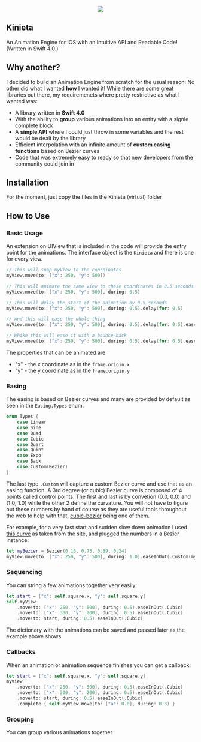 <p align="center"> 
  <img src="https://github.com/mmick66/kinieta/blob/master/Kinieta_Logo.png">
</p>

## Kinieta
An Animation Engine for iOS with an Intuitive API and Readable Code! (Written in Swift 4.0.)

## Why another?

I decided to build an Animation Engine from scratch for the usual reason: No other did what I wanted **how** I wanted it! While there are some great libraries out there, my requiremenets where pretty restrictive as what I wanted was:

* A library written in **Swift 4.0**
* With the ability to **group** various animations into an entity with a  signle complete block
* A **simple API** where I could just throw in some variables and the rest would be dealt by the library
* Efficient interpolation with an infinite amount of **custom easing functions** based on Bezier curves
* Code that was extremely easy to ready so that new developers from the community could join in

## Installation

For the moment, just copy the files in the Kinieta (virtual) folder

## How to Use

### Basic Usage

An extension on UIView that is included in the code will provide the entry point for the animations. The interface object is the `Kinieta` and there is one for every view.

```swift
// This will snap myView to the coordinates
myView.move(to: ["x": 250, "y": 500])

// This will animate the same view to these coordinates in 0.5 seconds
myView.move(to: ["x": 250, "y": 500], during: 0.5)

// This will delay the start of the animation by 0.5 seconds
myView.move(to: ["x": 250, "y": 500], during: 0.5).delay(for: 0.5)

// And this will ease the whole thing
myView.move(to: ["x": 250, "y": 500], during: 0.5).delay(for: 0.5).easeInOut()

// Whike this will ease it with a bounce-back
myView.move(to: ["x": 250, "y": 500], during: 0.5).delay(for: 0.5).easeInOut(.Back)
```

The properties that can be animated are:
* "x" - the x coordinate as in the `frame.origin.x `
* "y" - the y coordinate as in the `frame.origin.y`

### Easing

The easing is based on Bezier curves and many are provided by default as seen in the `Easing.Types` enum. 

```swift
enum Types {
    case Linear
    case Sine
    case Quad
    case Cubic
    case Quart
    case Quint
    case Expo
    case Back
    case Custom(Bezier)
}
 ```
 
The last type `.Custom` will capture a custom Bezier curve and use that as an easing function. A 3rd degree (or cubic) Bezier curve is composed of 4 points called control points. The first and last is by convetion (0.0, 0.0) and (1.0, 1.0) while the other 2 define the curvature. You will not have to figure out these numbers by hand of course as they are useful tools throughout the web to help with that, [cubic-bezier](http://cubic-bezier.com/) being one of them. 

For example, for a very fast start and sudden slow down animation I used [this curve](http://cubic-bezier.com/#.16,.73,.89,.24) as taken from the site, and plugged the numbers in a Bezier instance:

```swift
let myBezier = Bezier(0.16, 0.73, 0.89, 0.24)
myView.move(to: ["x": 250, "y": 500], during: 1.0).easeInOut(.Custom(myBezier))
 ```

### Sequencing

You can string a few animations together very easily:

```swift
let start = ["x": self.square.x, "y": self.square.y]
self.myView
    .move(to: ["x": 250, "y": 500], during: 0.5).easeInOut(.Cubic)
    .move(to: ["x": 300, "y": 200], during: 0.5).easeInOut(.Cubic)
    .move(to: start, during: 0.5).easeInOut(.Cubic)
```

The dictionary with the animations can be saved and passed later as the example above shows.

### Callbacks

When an animation or animation sequence finishes you can get a callback:

```swift
let start = ["x": self.square.x, "y": self.square.y]
myView
    .move(to: ["x": 250, "y": 500], during: 0.5).easeInOut(.Cubic)
    .move(to: ["x": 300, "y": 200], during: 0.5).easeInOut(.Cubic)
    .move(to: start, during: 0.5).easeInOut(.Cubic)
    .complete { self.myView.move(to: ["a": 0.0], during: 0.3) }
```

### Grouping

You can group various animations together
